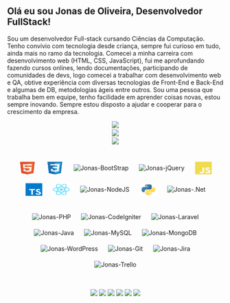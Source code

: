 ## Olá eu sou Jonas de Oliveira, Desenvolvedor FullStack!

Sou um desenvolvedor Full-stack cursando Ciências da Computação. Tenho convívio com tecnologia desde criança, sempre fui curioso em tudo, ainda mais no ramo da tecnologia. Comecei a minha carreira com desenvolvimento web (HTML, CSS, JavaScript), fui me aprofundando fazendo cursos onlines, lendo documentações, participando de comunidades de devs, logo comecei a trabalhar com desenvolvimento web e QA, obtive experiência com diversas tecnologias de Front-End e Back-End e algumas de DB, metodologias ágeis entre outros. Sou uma pessoa que trabalha bem em equipe, tenho facilidade em aprender coisas novas, estou sempre inovando. Sempre estou disposto a ajudar e cooperar para o crescimento da empresa.

<div align="left">
        <div align="center">
          <div>
            <img src="https://github-readme-stats.vercel.app/api?username=jonasnoliveira&theme=vue-dark&bg_color=0B0F12&hide_border=true&show_icons=true&include_all_commits=true&count_private=true" />
          </div>
          <div>
            <img src="http://github-readme-streak-stats.herokuapp.com?user=jonasnoliveira&theme=vue-dark&background=0B0F12&hide_border=true&date_format=M%20j%5B%2C%20Y%5D&currStreakNum=DDDDDD&sideNums=DDDDDD&include_all_commits=true&count_private=true" />
          </div>
          <div>
            <img src="https://github-readme-stats.vercel.app/api/top-langs/?username=jonasnoliveira&theme=vue-dark&bg_color=0B0F12&hide_border=true&show_icons=true&include_all_commits=true&count_private=true" />
          </div>
        </div>
  </div>

<div align="center" style="display: inline_block; margin: 10px"><br>
  <img align="center" style="padding: 10px" alt="Jonas-HTML" height="30" width="40" src="https://raw.githubusercontent.com/devicons/devicon/master/icons/html5/html5-original.svg">
  <img align="center" style="padding: 10px" alt="Jonas-CSS" height="30" width="40" src="https://raw.githubusercontent.com/devicons/devicon/master/icons/css3/css3-original.svg">
  <img align="center" style="padding: 10px" alt="Jonas-BootStrap" height="30" width="40" src="https://cdn.jsdelivr.net/gh/devicons/devicon/icons/bootstrap/bootstrap-original-wordmark.svg">
  <img align="center" style="padding: 10px" alt="Jonas-jQuery" height="30" width="40" src="https://cdn.jsdelivr.net/gh/devicons/devicon/icons/jquery/jquery-plain-wordmark.svg">
  <img align="center" style="padding: 10px" alt="Jonas-Js" height="30" width="40" src="https://raw.githubusercontent.com/devicons/devicon/master/icons/javascript/javascript-plain.svg">
  <img align="center" style="padding: 10px" alt="Jonas-Ts" height="30" width="40" src="https://raw.githubusercontent.com/devicons/devicon/master/icons/typescript/typescript-plain.svg">
  <img align="center" style="padding: 10px" alt="Jonas-React" height="30" width="40" src="https://raw.githubusercontent.com/devicons/devicon/master/icons/react/react-original.svg">
  <img align="center" style="padding: 10px" alt="Jonas-NodeJS" height="30" width="40" src="https://cdn.jsdelivr.net/gh/devicons/devicon/icons/nodejs/nodejs-original-wordmark.svg" />
  <img align="center" style="padding: 10px" alt="Jonas-Python" height="30" width="40" src="https://raw.githubusercontent.com/devicons/devicon/master/icons/python/python-original.svg">
  <img align="center" style="padding: 10px" alt="Jonas-.Net" height="30" width="40" src="https://cdn.jsdelivr.net/gh/devicons/devicon/icons/dot-net/dot-net-plain-wordmark.svg">
</div>
<div align="center" style="display: inline_block; padding: 10px;">
  <img align="center" style="padding: 10px" alt="Jonas-PHP" height="30" width="40" src="https://cdn.jsdelivr.net/gh/devicons/devicon/icons/php/php-original.svg" />
  <img align="center" style="padding: 10px" alt="Jonas-CodeIgniter" height="30" width="40" src="https://cdn.jsdelivr.net/gh/devicons/devicon/icons/codeigniter/codeigniter-plain-wordmark.svg">
  <img align="center" style="padding: 10px" alt="Jonas-Laravel" height="30" width="40" src="https://cdn.jsdelivr.net/gh/devicons/devicon/icons/laravel/laravel-plain-wordmark.svg">
  <img align="center" style="padding: 10px" alt="Jonas-Java" height="30" width="40" src="https://cdn.jsdelivr.net/gh/devicons/devicon/icons/java/java-original-wordmark.svg">
  <img align="center" style="padding: 10px" alt="Jonas-MySQL" height="30" width="40" src="https://cdn.jsdelivr.net/gh/devicons/devicon/icons/mysql/mysql-original-wordmark.svg" />
  <img align="center" style="padding: 10px" alt="Jonas-MongoDB" height="30" width="40" src="https://cdn.jsdelivr.net/gh/devicons/devicon/icons/mongodb/mongodb-original-wordmark.svg"> 
  <img align="center" style="padding: 10px" alt="Jonas-WordPress" height="30" width="40" src="https://cdn.jsdelivr.net/gh/devicons/devicon/icons/wordpress/wordpress-original.svg" />       
  <img align="center" style="padding: 10px" alt="Jonas-Git" height="30" width="40" src="https://cdn.jsdelivr.net/gh/devicons/devicon/icons/git/git-plain-wordmark.svg">
  <img align="center" style="padding: 10px" alt="Jonas-Jira" height="30" width="40" src="https://cdn.jsdelivr.net/gh/devicons/devicon/icons/jira/jira-original-wordmark.svg">
  <img align="center" style="padding: 10px" alt="Jonas-Trello" height="30" width="40" src="https://cdn.jsdelivr.net/gh/devicons/devicon/icons/trello/trello-plain-wordmark.svg" />
</div>
  
  ##
 
<div align="center">
  <a href="https://github.com/jonasnoliveira" target="_blank"><img src="https://img.shields.io/badge/GitHub-100000?style=for-the-badge&logo=github&logoColor=white"></a>
  <a href="https://api.whatsapp.com/send?phone=5535997399991&text=Ol%C3%A1%2C%20vim%20atrav%C3%A9s%20do%20portif%C3%B3lio" target="_blank"><img src="https://img.shields.io/badge/WhatsApp-25D366?style=for-the-badge&logo=whatsapp&logoColor=white" target="_blank"></a>
  <a href="https://jonasnoliveira.github.io" target="_blank"><img src="https://img.shields.io/badge/website-000000?style=for-the-badge&logo=About.me&logoColor=white" target="_blank"></a> 
  <a href="https://www.instagram.com/jonas_noliveira" target="_blank"><img src="https://img.shields.io/badge/-Instagram-%23E4405F?style=for-the-badge&logo=instagram&logoColor=white" target="_blank"></a>
  <a href="mailto:jonasnoliveirabr@gmail.com"><img src="https://img.shields.io/badge/-Gmail-%23333?style=for-the-badge&logo=gmail&logoColor=white" target="_blank"></a>
  <a href="https://www.linkedin.com/in/jonas-n-oliveira" target="_blank"><img src="https://img.shields.io/badge/-LinkedIn-%230077B5?style=for-the-badge&logo=linkedin&logoColor=white" target="_blank"></a>   
</div>
